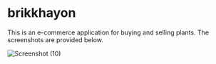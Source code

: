 # brikkhayon
This is an e-commerce application for buying and selling plants. The screenshots are provided below.

![Screenshot (10)](https://github.com/user-attachments/assets/fe86f29b-e298-4a8b-8c0f-71fa69238a5c)
